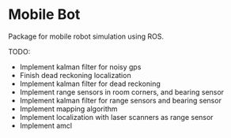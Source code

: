 # Mobile Bot  

Package for mobile robot simulation using ROS.  

TODO:

- Implement kalman filter for noisy gps
- Finish dead reckoning localization
- Implement kalman filter for dead reckoning
- Implement range sensors in room corners, and bearing sensor
- Implement kalman filter for range sensors and bearing sensor
- Implement mapping algorithm
- Implement localization with laser scanners as range sensor
- Implement amcl
